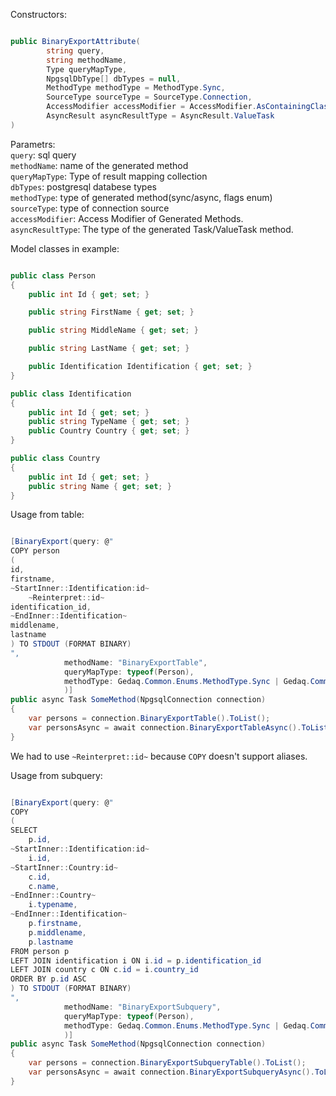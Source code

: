 Constructors:

```C#

public BinaryExportAttribute(
        string query,
        string methodName,
        Type queryMapType,
        NpgsqlDbType[] dbTypes = null,
        MethodType methodType = MethodType.Sync,
        SourceType sourceType = SourceType.Connection,
        AccessModifier accessModifier = AccessModifier.AsContainingClass,
        AsyncResult asyncResultType = AsyncResult.ValueTask
)

```
Parametrs:<br>
`query`: sql query<br>
`methodName`: name of the generated method<br>
`queryMapType`: Type of result mapping collection<br>
`dbTypes`: postgresql databese types<br>
`methodType`: type of generated method(sync/async, flags enum)<br>
`sourceType`: type of connection source<br>
`accessModifier`: Access Modifier of Generated Methods.<br>
`asyncResultType`: The type of the generated Task/ValueTask method.<br>

Model classes in example:
```C#

public class Person
{
    public int Id { get; set; }

    public string FirstName { get; set; }

    public string MiddleName { get; set; }

    public string LastName { get; set; }

    public Identification Identification { get; set; }
}

public class Identification
{
    public int Id { get; set; }
    public string TypeName { get; set; }
    public Country Country { get; set; }
}

public class Country
{
    public int Id { get; set; }
    public string Name { get; set; }
}

```

Usage from table:

```C#

[BinaryExport(query: @"
COPY person 
(
id,
firstname,
~StartInner::Identification:id~
    ~Reinterpret::id~
identification_id,
~EndInner::Identification~
middlename,
lastname
) TO STDOUT (FORMAT BINARY)
", 
            methodName: "BinaryExportTable",
            queryMapType: typeof(Person), 
            methodType: Gedaq.Common.Enums.MethodType.Sync | Gedaq.Common.Enums.MethodType.Async
            )]
public async Task SomeMethod(NpgsqlConnection connection)
{
    var persons = connection.BinaryExportTable().ToList();
    var personsAsync = await connection.BinaryExportTableAsync().ToListAsync();
}
```
We had to use `~Reinterpret::id~` because `COPY` doesn't support aliases.

Usage from subquery:

```C#

[BinaryExport(query: @"
COPY 
(
SELECT 
    p.id,
~StartInner::Identification:id~
    i.id,
~StartInner::Country:id~
    c.id,
    c.name,
~EndInner::Country~
    i.typename,
~EndInner::Identification~
    p.firstname,
    p.middlename,
    p.lastname
FROM person p
LEFT JOIN identification i ON i.id = p.identification_id
LEFT JOIN country c ON c.id = i.country_id
ORDER BY p.id ASC
) TO STDOUT (FORMAT BINARY)
", 
            methodName: "BinaryExportSubquery",
            queryMapType: typeof(Person), 
            methodType: Gedaq.Common.Enums.MethodType.Sync | Gedaq.Common.Enums.MethodType.Async
            )]
public async Task SomeMethod(NpgsqlConnection connection)
{
    var persons = connection.BinaryExportSubqueryTable().ToList();
    var personsAsync = await connection.BinaryExportSubqueryAsync().ToListAsync();
}
```
